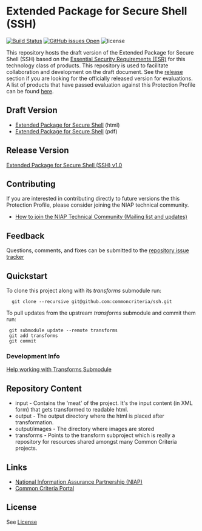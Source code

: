 Extended Package for Secure Shell (SSH) 
============
[![Build Status](https://travis-ci.com/commoncriteria/ssh.svg?branch=master)](https://travis-ci.com/commoncriteria/ssh)
[![GitHub issues Open](https://img.shields.io/github/issues/commoncriteria/ssh.svg?maxAge=2592000)](https://github.com/commoncriteria/ssh/issues) 
![license](https://img.shields.io/badge/license-Unlicensed-blue.svg)

This repository hosts the draft version of the Extended Package for Secure Shell (SSH) based on the 
[Essential Security Requirements (ESR)](https://commoncriteria.github.io/pp/ssh/ssh-esr.html) for this technology class of 
products. This repository is used to facilitate collaboration and development on the draft document. 
See the [release](#Release-Version) section if you are looking for the officially released version for evaluations. 
A list of products that have passed evaluation against this Protection Profile can be found [here](https://www.niap-ccevs.org/Profile/Info.cfm?id=389).

## Draft Version

* [Extended Package for Secure Shell](https://commoncriteria.github.io/pp/ssh/ssh-release.html) (html)
* [Extended Package for Secure Shell](https://commoncriteria.github.io/pp/ssh/ssh-release.pdf) (pdf)

## Release Version
[Extended Package for Secure Shell (SSH) v1.0](https://www.niap-ccevs.org/Profile/Info.cfm?id=389)

## Contributing

If you are interested in contributing directly to future versions the this Protection Profile, please consider joining the NIAP technical community.
* [How to join the NIAP Technical Community (Mailing list and updates)](https://www.niap-ccevs.org/NIAP_Evolution/tech_communities.cfm)

## Feedback

Questions, comments, and fixes can be submitted to the [repository issue tracker](https://github.com/commoncriteria/ssh/issues)

## Quickstart
To clone this project along with its _transforms_ submodule run:

````
  git clone --recursive git@github.com:commoncriteria/ssh.git
````
To pull updates from the upstream _transforms_ submodule and commit them run:
````
 git submodule update --remote transforms
 git add transforms
 git commit
````

### Development Info
[Help working with Transforms Submodule](https://github.com/commoncriteria/transforms/wiki/Working-with-Transforms-as-a-Submodule)

## Repository Content
* input - Contains the 'meat' of the project. It's the input content (in XML form) that gets transformed to readable html.
* output - The output directory where the html is placed after transformation.
* output/images - The directory where images are stored
* transforms - Points to the transform subproject which is really a repository for resources shared amongst many Common Criteria projects.

## Links 
* [National Information Assurance Partnership (NIAP)](https://www.niap-ccevs.org/)
* [Common Criteria Portal](https://www.commoncriteriaportal.org/)

## License

See [License](./LICENSE)
